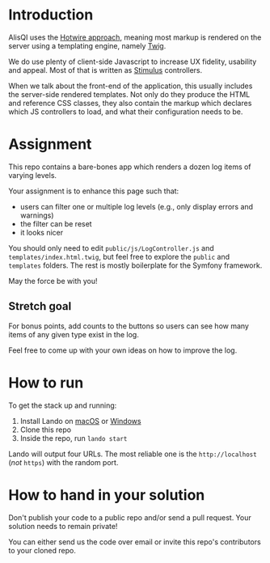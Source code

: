 # Introduction
AlisQI uses the [Hotwire approach](https://hotwired.dev/), meaning most markup is rendered on the server using a
templating engine, namely [Twig](https://twig.symfony.com/).

We do use plenty of client-side Javascript to increase UX fidelity, usability and appeal. Most of that is written as
[Stimulus](https://stimulus.hotwired.dev/) controllers.

When we talk about the front-end of the application, this usually includes the server-side rendered templates. Not only
do they produce the HTML and reference CSS classes, they also contain the markup which declares which JS controllers
to load, and what their configuration needs to be.

# Assignment
This repo contains a bare-bones app which renders a dozen log items of varying levels.

Your assignment is to enhance this page such that:
* users can filter one or multiple log levels (e.g., only display errors and warnings)
* the filter can be reset
* it looks nicer

You should only need to edit `public/js/LogController.js` and `templates/index.html.twig`, but feel free to explore the
`public` and `templates` folders. The rest is mostly boilerplate for the Symfony framework.

May the force be with you!

## Stretch goal
For bonus points, add counts to the buttons so users can see how many items of any given type exist in the log.

Feel free to come up with your own ideas on how to improve the log.

# How to run
To get the stack up and running: 
1. Install Lando on [macOS](https://docs.lando.dev/install/macos.html) or [Windows](https://docs.lando.dev/install/windows.html)
2. Clone this repo
3. Inside the repo, run `lando start`

Lando will output four URLs. The most reliable one is the `http://localhost` (*not* `https`) with the random port.

# How to hand in your solution
Don't publish your code to a public repo and/or send a pull request. Your solution needs to remain private!

You can either send us the code over email or invite this repo's contributors to your cloned repo.
